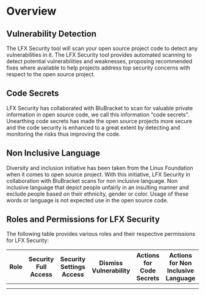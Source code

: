 # Overview

## Vulnerability Detection

The LFX Security tool will scan your open source project code to detect any vulnerabilities in it. The LFX Security tool provides automated scanning to detect potential vulnerabilities and weaknesses, proposing recommended fixes where available to help projects address top security concerns with respect to the open source project.

## Code Secrets

LFX Security has collaborated with BluBracket to scan for valuable private information in open source code, we call this information “code secrets”. Unearthing code secrets has made the open source projects more secure and the code security is enhanced to a great extent by detecting and monitoring the risks thus improving the code.

## Non Inclusive Language

Diversity and inclusion initiative has been taken from the Linux Foundation when it comes to open source project. With this initiative, LFX Security in collaboration with BluBracket scans for non inclusive language. Non inclusive language that depict people unfairly in an insulting manner and exclude people based on their ethnicity, gender or color. Usage of these words or language is not expected use in the open source code.

## Roles and Permissions for LFX Security&#x20;

The following table provides various roles and their respective permissions for LFX Security:

| Role | Security Full Access  | Security Settings Access  | Dismiss Vulnerability  | Actions for Code Secrets | Actions for Non Inclusive Language  |
| ---- | --------------------- | ------------------------- | ---------------------- | ------------------------ | ----------------------------------- |
|      |                       |                           |                        |                          |                                     |
|      |                       |                           |                        |                          |                                     |

